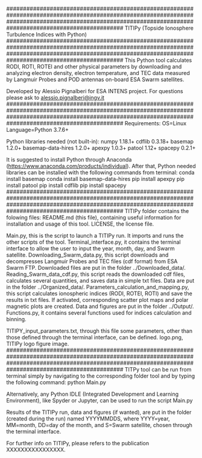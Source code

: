 ###########################################################################################################################################################################################################
TITIPy (Topside Ionosphere Turbulence Indices with Python)
###########################################################################################################################################################################################################
This Python tool calculates RODI, ROTI, ROTEI and other physical parameters by downloading and analyzing electron density, electron temperature, and TEC data measured by Langmuir Probes and POD antennas on-board ESA Swarm satellites.

Developed by Alessio Pignalberi for ESA INTENS project. For questions please ask to alessio.pignalberi@ingv.it
###########################################################################################################################################################################################################
Requirements:
OS=Linux
Language=Python 3.7.6+

Python libraries needed (not built-in): 
numpy 1.18.1+
cdflib 0.3.18+
basemap 1.2.0+
basemap-data-hires 1.2.0+
apexpy 1.0.3+
patool 1.12+
spacepy 0.2.1+

It is suggested to install Python through Anaconda (https://www.anaconda.com/products/individual). 
After that, Python needed libraries can be installed with the following commands from terminal:
conda install basemap
conda install basemap-data-hires
pip install apexpy
pip install patool
pip install cdflib
pip install spacepy
###########################################################################################################################################################################################################
TITIPy folder contains the folowing files:
README.md (this file), containing useful information for installation and usage of this tool.
LICENSE, the license file.

Main.py, this is the script to launch a TITIPy run. It imports and runs the other scripts of the tool.
Terminal_interface.py, it contains the terminal interface to allow the user to input the year, month, day, and Swarm satellite.
Downloading_Swarm_data.py, this script downloads and decompresses Langmuir Probes and TEC files (cdf format) from ESA Swarm FTP. Downloaded files are put in the folder ../Downloaded_data/.
Reading_Swarm_data_cdf.py, this script reads the downloaded cdf files, calculates several quantities, and saves data in simple txt files. Data are put in the folder ../Organized_data/.
Parameters_calculation_and_mapping.py, this script calculates ionospheric indices (RODI, ROTEI, ROTI) and save the results in txt files. If activated, corresponding scatter plot maps and polar magnetic plots are created. Data and figures are put in the folder ../Output/.
Functions.py, it contains several functions used for indices calculation and binning.

TITIPY_input_parameters.txt, through this file some parameters, other than those defined through the terminal interface, can be defined.
logo.png, TITIPy logo figure image.
###########################################################################################################################################################################################################
TITPy tool can be run from terminal simply by navigating to the corresponding folder tool and by typing the following command:
python Main.py

Alternatively, any Python IDLE (Integrated Development and Learning Environment), like Spyder or Jupyter, can be used to run the script Main.py

Results of the TITIPy run, data and figures (if wanted), are put in the folder (created during the run) named YYYYMMDDS, where YYYY=year, MM=month, DD=day of the month, and S=Swarm satellite, chosen through the terminal interface.

For further info on TITIPy, please refers to the publication XXXXXXXXXXXXXXXX.
